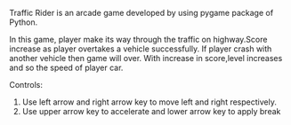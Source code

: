 Traffic Rider is an arcade game developed by using pygame package of Python.

In this game, player make its way through the traffic on highway.Score increase as player overtakes a vehicle successfully.
If player crash with another vehicle then game will over.
With increase in score,level increases and so the speed of player car.

Controls:

1. Use left arrow and right arrow key to move left and right respectively.
2. Use upper arrow key to accelerate and lower arrow key to apply break


